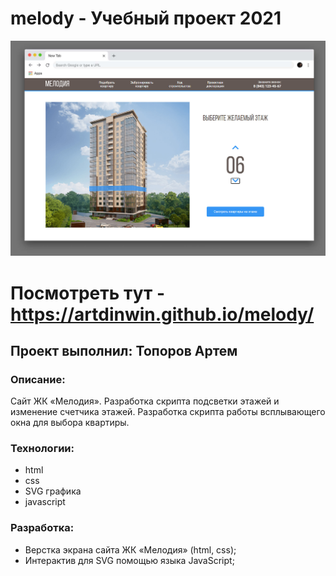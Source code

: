 # melody - Учебный проект 2021
![Preview](https://github.com/ArtDinWin/melody/blob/main/img/preview.jpg)
# Посмотреть тут - https://artdinwin.github.io/melody/

## Проект выполнил: Топоров Артем

### Описание:
Сайт ЖК «Мелодия». Разработка скрипта подсветки этажей и изменение счетчика этажей. 
Разработка скрипта работы всплывающего окна для выбора квартиры.

### Технологии:
- html
- css
- SVG графика
- javascript


### Разработка:
- Верстка экрана сайта ЖК «Мелодия» (html, css);
- Интерактив для SVG помощью языка JavaScript; 
